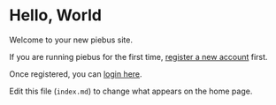 # Hello, World

Welcome to your new piebus site.

If you are running piebus for the first time, [register a new account](/register) first.

Once registered, you can [login here](/login).

Edit this file (`index.md`) to change what appears on the home page.
